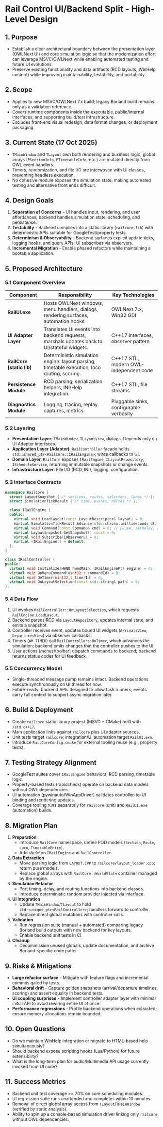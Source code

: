 # Rail Control UI/Backend Split - High-Level Design

## 1. Purpose
- Establish a clear architectural boundary between the presentation layer (OWLNext UI) and core simulation logic so that the modernization effort can leverage MSVC/OWLNext while enabling automated testing and future UI evolutions.
- Preserve existing functionality and data artifacts (RCD layouts, WinHelp content) while improving maintainability, testability, and portability.

## 2. Scope
- Applies to new MSVC/OWLNext 7.x build; legacy Borland build remains only as a validation reference.
- Covers runtime components inside the executable, public/internal interfaces, and supporting build/test infrastructure.
- Excludes front-end visual redesign, data format changes, or deployment packaging.

## 3. Current State (17 Oct 2025)
- `TMainWindow` and `TLayout` own both rendering and business logic; global arrays (`PSectionInfo`, `PTimetableInfo`, etc.) are mutated directly from OWL event handlers.
- Timers, randomization, and file I/O are interwoven with UI classes, preventing headless execution.
- No cohesive module exposes the simulation state, making automated testing and alternative front ends difficult.

## 4. Design Goals
1. **Separation of Concerns** - UI handles input, rendering, and user affordances; backend handles simulation state, scheduling, and persistence.
2. **Testability** - Backend compiles into a static library (`railcore.lib`) with deterministic APIs suitable for GoogleTest/property tests.
3. **Determinism & Observability** - Backend surfaces explicit update ticks, logging hooks, and query APIs; UI subscribes via observers.
4. **Incremental Migration** - Enable phased refactors while maintaining a bootable application.

## 5. Proposed Architecture

### 5.1 Component Overview
| Component | Responsibility | Key Technologies |
| --- | --- | --- |
| **RailUI.exe** | Hosts OWLNext windows, menu handlers, dialogs, rendering surfaces, automation hooks. | OWLNext 7.x, Win32 GDI |
| **UI Adapter Layer** | Translates UI events into backend requests, marshals updates back to UI/stateful widgets. | C++17 interfaces, observer pattern |
| **RailCore (static lib)** | Deterministic simulation engine: layout parsing, timetable execution, loco routing, scoring. | C++17 STL, modern OWL-independent code |
| **Persistence Module** | RCD parsing, serialization helpers, INI/Help integration. | C++17 STL, file streams |
| **Diagnostics Module** | Logging, tracing, replay captures, metrics. | Pluggable sinks, configurable verbosity |

### 5.2 Layering
- **Presentation Layer**: `TMainWindow`, `TLayoutView`, dialogs. Depends only on UI Adapter interfaces.
- **Application Layer (Adapter)**: `RailController` facade holds `std::shared_ptr<RailCore::IRailEngine>`; wires callbacks to UI.
- **Domain Layer**: `RailCore` exposes `IRailEngine`, `ILayoutRepository`, `IScheduleService`, returning immutable snapshots or change events.
- **Infrastructure Layer**: File I/O (RCD, INI), logging, configuration.

### 5.3 Interface Contracts
```cpp
namespace RailCore {
  struct LayoutSnapshot { /* sections, routes, selectors, locos */ };
  struct SimulationTickResult { /* time, events, deltas */ };

  class IRailEngine {
  public:
    virtual void LoadLayout(const LayoutDescriptor& layout) = 0;
    virtual SimulationTickResult Advance(std::chrono::milliseconds dt) = 0;
    virtual void Command(const Command& cmd) = 0; // pause, setDelay, assignLoco, etc.
    virtual LayoutSnapshot GetSnapshot() const = 0;
    virtual void Subscribe(IObserver&) = 0;
    virtual ~IRailEngine() = default;
  };
}

class IRailController {
public:
  virtual void Initialize(HWND hwndMain, IRailEnginePtr engine) = 0;
  virtual void OnMenuCommand(uint32_t commandId) = 0;
  virtual void OnTimer(uint32_t timerId) = 0;
  virtual void OnLayoutSelection(const std::string& path) = 0;
};
```

### 5.4 Data Flow
1. UI invokes `RailController::OnLayoutSelection`, which requests `RailEngine.LoadLayout`.
2. Backend parses RCD via `LayoutRepository`, updates internal state, and emits a snapshot.
3. Controller receives event, updates bound UI widgets (`ArrivalsView`, `DeparturesView`) via observer callbacks.
4. Timers (`WM_TIMER`) call `RailController::OnTimer`, which advances the simulation; backend emits changes that the controller pushes to the UI.
5. User actions (menus/toolbar) dispatch commands to backend; backend returns status codes for UI feedback.

### 5.5 Concurrency Model
- Single-threaded message pump remains intact. Backend operations execute synchronously on UI thread for now.
- Future-ready: backend APIs designed to allow task runners; events carry full context to support async migration later.

## 6. Build & Deployment
- Create `railcore` static library project (MSVC + CMake) built with `/std:c++17`.
- Main application links against `railcore` plus UI adapter sources.
- Unit tests target `railcore`; integration/UI automation target `RailUI.exe`.
- Introduce `RailCoreConfig.cmake` for external tooling reuse (e.g., property tests).

## 7. Testing Strategy Alignment
- GoogleTest suites cover `IRailEngine` behaviors, RCD parsing, timetable logic.
- Property-based tests (rapidcheck) operate on backend data models without OWL dependencies.
- UI automation (pywinauto/WinAppDriver) validates controller-to-UI binding and rendering updates.
- Coverage tooling runs separately for `railcore` (unit) and `RailUI.exe` (automation) builds.

## 8. Migration Plan
1. **Preparation**  
   - Introduce `RailCore` namespace, define POD models (`Section`, `Route`, `Loco`, `TimetableEntry`).  
   - Add skeleton `IRailEngine` and `RailController`.
2. **Data Extraction**  
   - Move parsing logic from `LAYOUT.CPP` to `railcore/layout_loader.cpp`; return pure models.  
   - Replace global arrays with `RailCore::WorldState` container managed by the engine.
3. **Simulation Refactor**  
   - Port timing, delay, and routing functions into backend classes.  
   - Introduce deterministic random provider injected via interface.
4. **UI Integration**  
   - Update `TMainWindow`/`TLayout` to hold `std::unique_ptr<RailController>`; handlers forward to controller.  
   - Replace direct global mutations with controller calls.
5. **Validation**  
   - Run regression suite (manual + automated) comparing legacy Borland build outputs with new backend for key layouts.  
   - Enable backend unit tests in CI.
6. **Cleanup**  
   - Decommission unused globals, update documentation, and archive Borland-specific code paths.

## 9. Risks & Mitigations
- **Large refactor surface** - Mitigate with feature flags and incremental commits gated by tests.  
- **Behavioral drift** - Capture golden snapshots (arrival/departure timelines, scoring) and assert equality in backend tests.  
- **UI coupling surprises** - Implement controller adapter layer with minimal initial API to avoid rewiring entire UI at once.  
- **Performance regressions** - Profile backend operations when extracted; ensure memory allocations remain bounded.

## 10. Open Questions
- Do we maintain WinHelp integration or migrate to HTML-based help simultaneously?  
- Should backend expose scripting hooks (Lua/Python) for future extensibility?  
- What is the long-term plan for audio/Multimedia API usage currently invoked from UI code?

## 11. Success Metrics
- Backend unit test coverage >= 70% on core scheduling modules.  
- UI regression suite runs unattended and completes within 10 minutes.  
- Removal of direct global array access from `TLayout`/`TMainWindow` (verified by static analysis).  
- Ability to spin up a console-based simulation driver linking only `railcore` without OWL dependencies.
